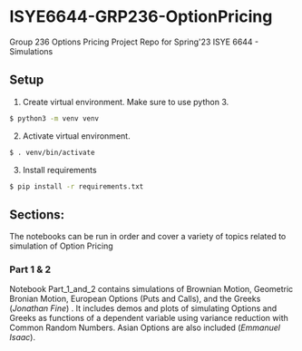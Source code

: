 # ISYE6644-GRP236-OptionPricing
Group 236 Options Pricing Project Repo for Spring'23 ISYE 6644 - Simulations

## Setup
1. Create virtual environment.
   Make sure to use python 3.

```zsh
$ python3 -m venv venv
```

2. Activate virtual environment.
   
```zsh
$ . venv/bin/activate
```

3. Install requirements

```zsh
$ pip install -r requirements.txt
```


## Sections:

The notebooks can be run in order and cover a variety of topics related to simulation of Option Pricing

### Part 1 & 2
Notebook Part_1_and_2 contains simulations of Brownian Motion, Geometric Bronian Motion, European Options (Puts and Calls), and the Greeks (*Jonathan Fine*) . It includes demos and plots of simulating Options and Greeks as functions of a dependent variable using variance reduction with Common Random Numbers. Asian Options are also included (*Emmanuel Isaac*).

